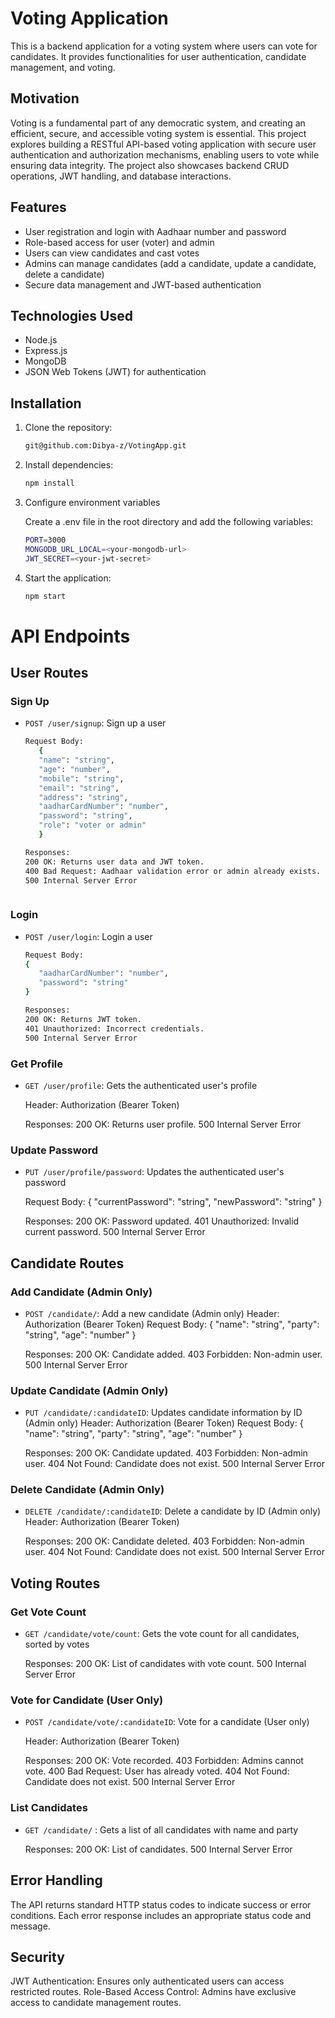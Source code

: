 # Voting Application

This is a backend application for a voting system where users can vote for candidates. It provides functionalities for user authentication, candidate management, and voting.

## Motivation

Voting is a fundamental part of any democratic system, and creating an efficient, secure, and accessible voting system is essential. This project explores building a RESTful API-based voting application with secure user authentication and authorization mechanisms, enabling users to vote while ensuring data integrity. The project also showcases backend CRUD operations, JWT handling, and database interactions.

## Features

- User registration and login with Aadhaar number and password
- Role-based access for user (voter) and admin
- Users can view candidates and cast votes
- Admins can manage candidates (add a candidate, update a candidate, delete a candidate)
- Secure data management and JWT-based authentication

## Technologies Used

- Node.js
- Express.js
- MongoDB
- JSON Web Tokens (JWT) for authentication

## Installation

1. Clone the repository:

   ```bash
   git@github.com:Dibya-z/VotingApp.git

2. Install dependencies:

   ```bash
   npm install

3. Configure environment variables

   Create a .env file in the root directory and add the following variables:

   ```bash
   PORT=3000
   MONGODB_URL_LOCAL=<your-mongodb-url>
   JWT_SECRET=<your-jwt-secret>  

4. Start the application:

   ```bash
   npm start


# API Endpoints

## User Routes

### Sign Up
- `POST /user/signup`: Sign up a user

   ```bash
   Request Body:
      {
      "name": "string",
      "age": "number",
      "mobile": "string",
      "email": "string",
      "address": "string",
      "aadharCardNumber": "number",
      "password": "string",
      "role": "voter or admin"
      }

   Responses:
   200 OK: Returns user data and JWT token.
   400 Bad Request: Aadhaar validation error or admin already exists.
   500 Internal Server Error



### Login
- `POST /user/login`: Login a user

   ```bash
   Request Body:
   {
      "aadharCardNumber": "number",
      "password": "string"
   }

   Responses:
   200 OK: Returns JWT token.
   401 Unauthorized: Incorrect credentials.
   500 Internal Server Error

### Get Profile
- `GET /user/profile`: Gets the authenticated user's profile

   Header: Authorization (Bearer Token)

   Responses:
   200 OK: Returns user profile.
   500 Internal Server Error

### Update Password
- `PUT /user/profile/password`: Updates the authenticated user's password

   Request Body:
   {
      "currentPassword": "string",
      "newPassword": "string"
   }

   Responses:
   200 OK: Password updated.
   401 Unauthorized: Invalid current password.
   500 Internal Server Error

## Candidate Routes

### Add Candidate (Admin Only)
- `POST /candidate/`: Add a new candidate (Admin only)
   Header: Authorization (Bearer Token)
   Request Body:
   {
      "name": "string",
      "party": "string",
      "age": "number"
   }

   Responses:
   200 OK: Candidate added.
   403 Forbidden: Non-admin user.
   500 Internal Server Error


### Update Candidate (Admin Only)
- `PUT /candidate/:candidateID`: Updates candidate information by ID (Admin only)
   Header: Authorization (Bearer Token)
   Request Body:
   {
      "name": "string",
      "party": "string",
      "age": "number"
   }

   Responses:
   200 OK: Candidate updated.
   403 Forbidden: Non-admin user.
   404 Not Found: Candidate does not exist.
   500 Internal Server Error


### Delete Candidate (Admin Only)
- `DELETE /candidate/:candidateID`: Delete a candidate by ID (Admin only)
   Header: Authorization (Bearer Token)

   Responses:
   200 OK: Candidate deleted.
   403 Forbidden: Non-admin user.
   404 Not Found: Candidate does not exist.
   500 Internal Server Error

## Voting Routes

### Get Vote Count
- `GET /candidate/vote/count`: Gets the vote count for all candidates, sorted by votes

   Responses:
   200 OK: List of candidates with vote count.
   500 Internal Server Error

### Vote for Candidate (User Only)
- `POST /candidate/vote/:candidateID`: Vote for a candidate (User only)

   Header: Authorization (Bearer Token)

   Responses:
   200 OK: Vote recorded.
   403 Forbidden: Admins cannot vote.
   400 Bad Request: User has already voted.
   404 Not Found: Candidate does not exist.
   500 Internal Server Error

### List Candidates
- `GET /candidate/` : Gets a list of all candidates with name and party

   Responses:
   200 OK: List of candidates.
   500 Internal Server Error

## Error Handling

The API returns standard HTTP status codes to indicate success or error conditions. Each error response includes an appropriate status code and message.

## Security

JWT Authentication: Ensures only authenticated users can access restricted routes.
Role-Based Access Control: Admins have exclusive access to candidate management routes.